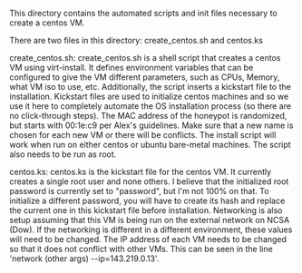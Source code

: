 This directory contains the automated scripts and init files necessary to 
create a centos VM.

There are two files in this directory: create\_centos.sh and centos.ks 

create\_centos.sh:
create\_centos.sh is a shell script that creates a centos VM using 
virt-install. It defines environment variables that can be configured to 
give the VM different parameters, such as CPUs, Memory, what VM 
iso to use, etc. Additionally, the script inserts a kickstart file to 
the installation. Kickstart files are used to initialize centos machines 
and so we use it here to completely automate the OS installation process 
(so there are no click-through steps). The MAC address of the 
honeypot is randomized, but starts with 00:1e:c9 per Alex's guidelines.
Make sure that a new name is chosen for each new VM or there will be 
conflicts. 
The install script will work when run on either centos or ubuntu bare-metal 
machines. The script also needs to be run as root.

centos.ks:
centos.ks is the kickstart file for the centos VM. It currently creates 
a single root user and none others. I believe that the initialized root 
password is currently set to "password", but I'm not 100% on that. To 
initialize a different password, you will have to create its hash and 
replace the current one in this kickstart file before installation. 
Networking is also setup assuming that this VM is being run on the 
external network on NCSA (Dow). If the networking is different in a 
different environment, these values will need to be changed. The IP address 
of each VM needs to be changed so that it does not conflict with other 
VMs. This can be seen in the line 'network (other args) --ip=143.219.0.13'. 
